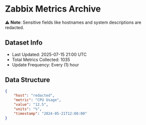 # Zabbix Metrics Archive

⚠️ **Note**: Sensitive fields like hostnames and system descriptions are redacted.

## Dataset Info
- Last Updated: 2025-07-15 21:00 UTC
- Total Metrics Collected: 1035
- Update Frequency: Every (1) hour

## Data Structure
```json
{
    "host": "redacted",
    "metric": "CPU Usage",
    "value": "12.5",
    "units": "%",
    "timestamp": "2024-05-21T12:00:00"
}
```
